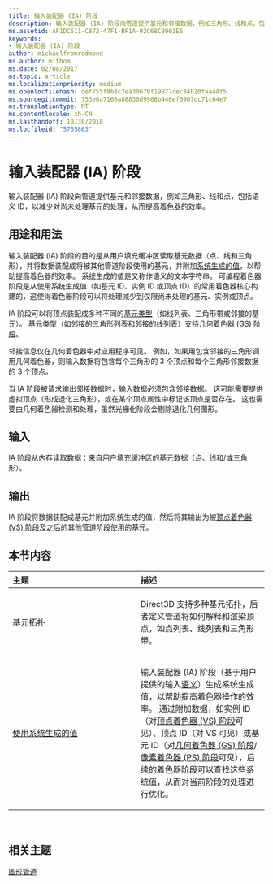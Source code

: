 ```yaml
---
title: 输入装配器 (IA) 阶段
description: 输入装配器 (IA) 阶段向管道提供基元和邻接数据，例如三角形、线和点，包括语义 ID，以减少对尚未处理基元的处理，从而提高着色器的效率。
ms.assetid: AF1DC611-C872-47F1-BF1A-92C68C8903E6
keywords:
- 输入装配器 (IA) 阶段
author: michaelfromredmond
ms.author: mithom
ms.date: 02/08/2017
ms.topic: article
ms.localizationpriority: medium
ms.openlocfilehash: def755f868c7ea30679f19877cec84b20faa44f5
ms.sourcegitcommit: 753e0a7160a88830d9908b446ef0907cc71c64e7
ms.translationtype: MT
ms.contentlocale: zh-CN
ms.lasthandoff: 10/30/2018
ms.locfileid: "5765863"
---
```

# <a name="input-assembler-ia-stage"></a>输入装配器 (IA) 阶段


输入装配器 (IA) 阶段向管道提供基元和邻接数据，例如三角形、线和点，包括语义 ID，以减少对尚未处理基元的处理，从而提高着色器的效率。

## <a name="span-idpurpose-and-usesspanspan-idpurpose-and-usesspanspan-idpurpose-and-usesspanpurpose-and-uses"></a><span id="Purpose-and-uses"></span><span id="purpose-and-uses"></span><span id="PURPOSE-AND-USES"></span>用途和用法


输入装配器 (IA) 阶段的目的是从用户填充缓冲区读取基元数据（点、线和三角形），并将数据装配成将被其他管道阶段使用的基元，并附加[系统生成的值](https://msdn.microsoft.com/library/windows/desktop/bb509647)，以帮助提高着色器的效率。 系统生成的值是又称作语义的文本字符串。 可编程着色器阶段是从使用系统生成值（如基元 ID、实例 ID 或顶点 ID）的常用着色器核心构建的，这使得着色器阶段可以将处理减少到仅限尚未处理的基元、实例或顶点。

IA 阶段可以将顶点装配成多种不同的[基元类型](primitive-topologies.md)（如线列表、三角形带或邻接的基元）。 基元类型（如邻接的三角形列表和邻接的线列表）支持[几何着色器 (GS) 阶段](geometry-shader-stage--gs-.md)。

邻接信息仅在几何着色器中对应用程序可见。 例如，如果用包含邻接的三角形调用几何着色器，则输入数据将包含每个三角形的 3 个顶点和每个三角形邻接数据的 3 个顶点。

当 IA 阶段被请求输出邻接数据时，输入数据必须包含邻接数据。 这可能需要提供虚拟顶点（形成退化三角形），或在某个顶点属性中标记该顶点是否存在。 这也需要由几何着色器检测和处理，虽然光栅化阶段会剔除退化几何图形。

## <a name="span-idinputspanspan-idinputspanspan-idinputspaninput"></a><span id="Input"></span><span id="input"></span><span id="INPUT"></span>输入


IA 阶段从内存读取数据：来自用户填充缓冲区的基元数据（点、线和/或三角形）。

## <a name="span-idoutputspanspan-idoutputspanspan-idoutputspanoutput"></a><span id="Output"></span><span id="output"></span><span id="OUTPUT"></span>输出


IA 阶段将数据装配成基元并附加系统生成的值，然后将其输出为被[顶点着色器 (VS) 阶段](vertex-shader-stage--vs-.md)及之后的其他管道阶段使用的基元。

## <a name="span-idin-this-sectionspanin-this-section"></a><span id="in-this-section"></span>本节内容


<table>
<colgroup>
<col width="50%" />
<col width="50%" />
</colgroup>
<thead>
<tr class="header">
<th align="left">主题</th>
<th align="left">描述</th>
</tr>
</thead>
<tbody>
<tr class="odd">
<td align="left"><p><a href="primitive-topologies.md">基元拓扑</a></p></td>
<td align="left"><p>Direct3D 支持多种基元拓扑，后者定义管道将如何解释和渲染顶点，如点列表、线列表和三角形带。</p></td>
</tr>
<tr class="even">
<td align="left"><p><a href="using-system-generated-values.md">使用系统生成的值</a></p></td>
<td align="left"><p>输入装配器 (IA) 阶段（基于用户提供的输入<a href="https://msdn.microsoft.com/library/windows/desktop/bb509647">语义</a>）生成系统生成值，以帮助提高着色器操作的效率。 通过附加数据，如实例 ID（对<a href="vertex-shader-stage--vs-.md">顶点着色器 (VS) 阶段</a>可见）、顶点 ID（对 VS 可见）或基元 ID（对<a href="geometry-shader-stage--gs-.md">几何着色器 (GS) 阶段</a>/<a href="pixel-shader-stage--ps-.md">像素着色器 (PS) 阶段</a>可见），后续的着色器阶段可以查找这些系统值，从而对当前阶段的处理进行优化。</p></td>
</tr>
</tbody>
</table>

 

## <a name="span-idrelated-topicsspanrelated-topics"></a><span id="related-topics"></span>相关主题


[图形管道](graphics-pipeline.md)

 

 




